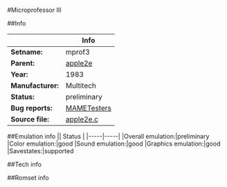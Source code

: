 #Microprofessor III

##Info

||Info|
|-----|-----|
|**Setname:**|mprof3
|**Parent:**|[apple2e](apple2e.md)
|**Year:**|1983
|**Manufacturer:**|Multitech
|**Status:**|preliminary
|**Bug reports:**|[MAMETesters](http://mametesters.org/view_all_set.php?type=1&temporary=y&search=apple2e.c)
|**Source file:**|[apple2e.c](https://github.com/mamedev/mame/blob/master/src/mess/drivers/apple2e.c)

##Emulation info
|| Status |
|-----|-----|
|Overall emulation:|preliminary
|Color emulation:|good
|Sound emulation:|good
|Graphics emulation:|good
|Savestates:|supported

##Tech info

##Romset info

<!--- START OF EDITED COMMENT DO NOT TOUCH TEXT ABOVE-->
